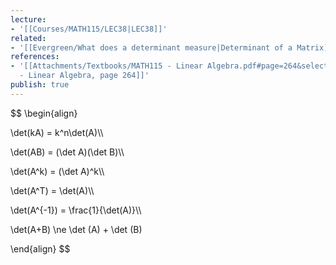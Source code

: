 ```yaml
---
lecture:
- '[[Courses/MATH115/LEC38|LEC38]]'
related:
- '[[Evergreen/What does a determinant measure|Determinant of a Matrix]]'
references:
- '[[Attachments/Textbooks/MATH115 - Linear Algebra.pdf#page=264&selection=2,0,2,26|MATH115
  - Linear Algebra, page 264]]'
publish: true
---
```


$$
\begin{align}

\det(kA) = k^n\det(A)\\\\

\det(AB) = (\det A)(\det B)\\\\

\det(A^k) = (\det A)^k\\\\

\det(A^T) = \det(A)\\\\

\det(A^{-1}) = \frac{1}{\det(A)}\\\\

\det(A+B) \ne \det (A) + \det (B)

\end{align}
$$